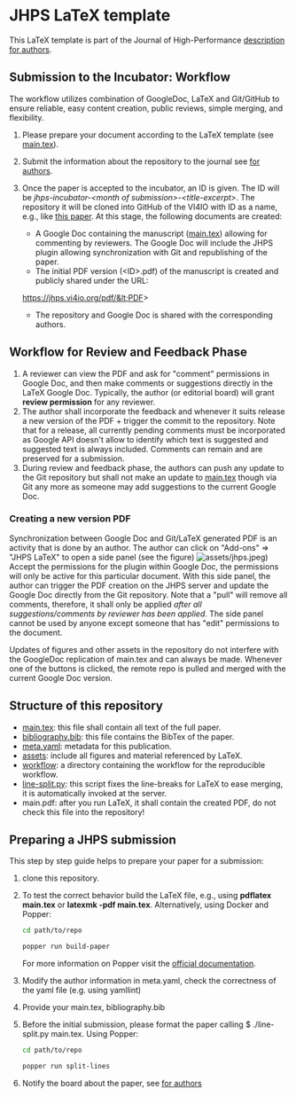 # JHPS LaTeX template

This LaTeX template is part of the Journal of High-Performance [description for authors](https://jhps.vi4io.org/authors/).

## Submission to the Incubator: Workflow

The workflow utilizes combination of GoogleDoc, LaTeX and Git/GitHub to ensure reliable, easy content creation, public reviews, simple merging, and flexibility.

  1. Please prepare your document according to the LaTeX template (see [main.tex](main.tex)).
  2. Submit the information about the repository to the journal see [for authors](https://jhps.vi4io.org/authors/).
  3. Once the paper is accepted to the incubator, an ID is given. The ID will be *jhps-incubator-&lt;month of submission&gt;-&lt;title-excerpt&gt;*.
    The repository it will be cloned into GitHub of the VI4IO with ID as a name, e.g., like [this paper](https://github.com/VI4IO/jhps-incubator-06-temporal). At this stage, the following documents are created:
     - A Google Doc containing the manuscript ([main.tex](main.tex)) allowing for commenting by reviewers. The Google Doc will include the JHPS plugin allowing synchronization with Git and republishing of the paper.
     - The initial PDF version (&lt;ID&gt;.pdf) of the manuscript is created and publicly shared under the URL:

      https://jhps.vi4io.org/pdf/&lt;PDF&gt;

     - The repository and Google Doc is shared with the corresponding authors.

## Workflow for Review and Feedback Phase

  1. A reviewer can view the PDF and ask for "comment" permissions in Google Doc, and then make comments or suggestions directly in the LaTeX Google Doc. Typically, the author (or editorial board) will grant **review permission** for any reviewer.
  2. The author shall incorporate the feedback and whenever it suits release a new version of the PDF + trigger the commit to the repository. Note that for a release, all currently pending comments must be incorporated as Google API doesn't allow to identify which text is suggested and suggested text is always included. Comments can remain and are preserved for a submission.
  3. During review and feedback phase, the authors can push any update to the Git repository but shall not  make an update to [main.tex](main.tex) though via Git any more as someone may add suggestions to the current Google Doc.

### Creating a new version PDF

Synchronization between Google Doc and Git/LaTeX generated PDF is an activity that is done by an author.
The author can click on "Add-ons" =&gt; "JHPS LaTeX" to open a side panel (see the figure)
![assets/jhps.jpeg](assets/jhps.jpeg))
Accept the permissions for the plugin within Google Doc, the permissions will only be active for this particular document.
With this side panel, the author can trigger the PDF creation on the JHPS server and update the Google Doc directly from the Git repository.
Note that a "pull" will remove all comments, therefore, it shall only be applied *after all suggestions/comments by reviewer has been applied*.
The side panel cannot be used by anyone except someone that has "edit" permissions to the document.

Updates of figures and other assets in the repository do not interfere with the GoogleDoc replication of main.tex and can always be made.
Whenever one of the buttons is clicked, the remote repo is pulled and merged with the current Google Doc version.

## Structure of this repository

  - [main.tex](main.tex): this file shall contain all text of the full paper.
  - [bibliography.bib](bibliography.bib): this file contains the BibTex of the paper.
  - [meta.yaml](meta.yaml): metadata for this publication.
  - [assets](assets): include all figures and material referenced by LaTeX.
  - [workflow](workflow): a directory containing the workflow for the reproducible workflow.
  - [line-split.py](line-split.py): this script fixes the line-breaks for LaTeX to ease merging, it is automatically invoked at the server.
  - main.pdf: after you run LaTeX, it shall contain the created PDF, do not check this file into the repository!

## Preparing a JHPS submission

This step by step guide helps to prepare your paper for a submission:

  1. clone this repository.
  2. To test the correct behavior build the LaTeX file, e.g., using __pdflatex main.tex__ or __latexmk -pdf main.tex__. Alternatively, using Docker and Popper:

     ```bash
     cd path/to/repo

     popper run build-paper
     ```

     For more information on Popper visit the [official documentation](https://github.com/getpopper/popper).

  3. Modify the author information in meta.yaml, check the correctness of the yaml file (e.g. using yamllint)
  4. Provide your main.tex, bibliography.bib
  5. Before the initial submission, please format the paper calling $ ./line-split.py main.tex. Using Popper:

     ```bash
     cd path/to/repo

     popper run split-lines
     ```

  6. Notify the board about the paper, see [for authors](https://jhps.vi4io.org/authors/)
